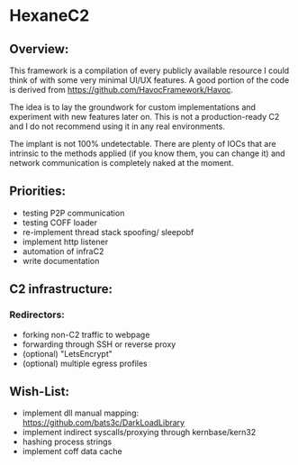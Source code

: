 # HexaneC2
## Overview:
This framework is a compilation of every publicly available resource I could think of with some very minimal UI/UX features. A good portion of the code is derived from https://github.com/HavocFramework/Havoc.

The idea is to lay the groundwork for custom implementations and experiment with new features later on. This is not a production-ready C2 and I do not recommend using it in any real environments. 

The implant is not 100% undetectable. There are plenty of IOCs that are intrinsic to the methods applied (if you know them, you can change it) and network communication is completely naked at the moment.

## Priorities:
- testing P2P communication
- testing COFF loader
- re-implement thread stack spoofing/ sleepobf
- implement http listener
- automation of infraC2
- write documentation

## C2 infrastructure:
### Redirectors:
- forking non-C2 traffic to webpage
- forwarding through SSH or reverse proxy
- (optional) "LetsEncrypt"
- (optional) multiple egress profiles

## Wish-List:
- implement dll manual mapping: https://github.com/bats3c/DarkLoadLibrary
- implement indirect syscalls/proxying through kernbase/kern32
- hashing process strings
- implement coff data cache
